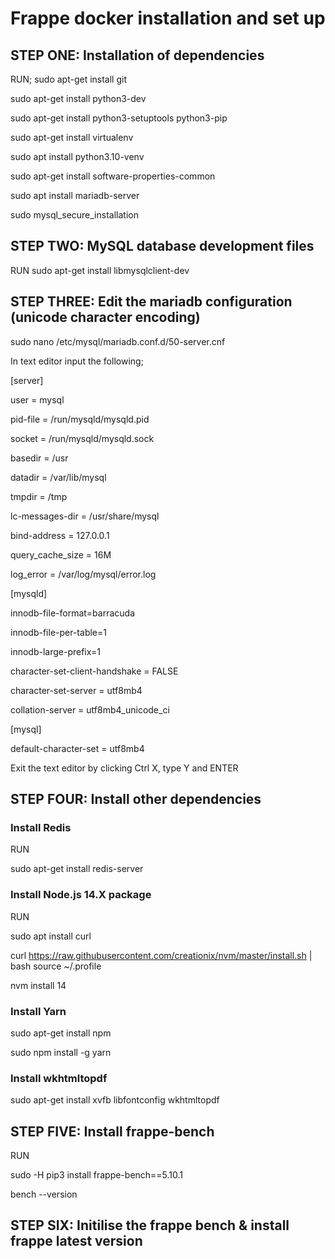 # Frappe docker installation and set up

## STEP ONE: Installation of dependencies
RUN;
sudo apt-get install git

sudo apt-get install python3-dev

sudo apt-get install python3-setuptools python3-pip

sudo apt-get install virtualenv

sudo apt install python3.10-venv

sudo apt-get install software-properties-common

sudo apt install mariadb-server

sudo mysql_secure_installation

## STEP TWO: MySQL database development files
RUN
sudo apt-get install libmysqlclient-dev

## STEP THREE: Edit the mariadb configuration (unicode character encoding)

sudo nano /etc/mysql/mariadb.conf.d/50-server.cnf

In text editor input the following;

 [server]
 
 user = mysql
 
 pid-file = /run/mysqld/mysqld.pid
 
 socket = /run/mysqld/mysqld.sock
 
 basedir = /usr
 
 datadir = /var/lib/mysql
 
 tmpdir = /tmp
 
 lc-messages-dir = /usr/share/mysql
 
 bind-address = 127.0.0.1
 
 query_cache_size = 16M
 
 log_error = /var/log/mysql/error.log

 [mysqld]
 
 innodb-file-format=barracuda
 
 innodb-file-per-table=1
 
 innodb-large-prefix=1
 
 character-set-client-handshake = FALSE
 
 character-set-server = utf8mb4
 
 collation-server = utf8mb4_unicode_ci      
 
 [mysql]
 
 default-character-set = utf8mb4

Exit the text editor by clicking Ctrl X, type Y and ENTER

## STEP FOUR: Install other dependencies 

### Install Redis

RUN

sudo apt-get install redis-server

### Install Node.js 14.X package

RUN

sudo apt install curl 

curl https://raw.githubusercontent.com/creationix/nvm/master/install.sh | bash source ~/.profile

nvm install 14

### Install Yarn

sudo apt-get install npm

sudo npm install -g yarn

### Install wkhtmltopdf

sudo apt-get install xvfb libfontconfig wkhtmltopdf

## STEP FIVE: Install frappe-bench

RUN

sudo -H pip3 install frappe-bench==5.10.1

bench --version

## STEP SIX: Initilise the frappe bench & install frappe latest version





